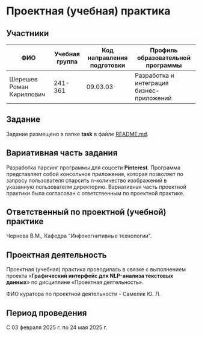 # Проектная (учебная) практика

## Участники

| ФИО | Учебная группа | Код направления подготовки | Профиль образовательной программы |
|-|-|-|-|
|Шерешев Роман Кириллович| 241-361| 09.03.03 |Разработка и интеграция бизнес-приложений|

## Задание

Задание размещено в папке **task** в файле [README.md](task/README.md).

## Вариативная часть задания
Разработка парсинг программы для соцсети **Pinterest**. Программа представляет собой консольное приложение, которая позволяет по запросу пользователя спарсить n-количество изображений в указанную пользователм директорию. Вариативная часть проектной практики была согласован с ответственным по проектной практике.
## Ответственный по проектной (учебной) практике

Чернова В.М., Кафедра "Инфокогнитивные технологии".

## Проектная деятельность

Проектная (учебная) практика проводилась в связке с выполнением проекта «**Графический интерфейс для NLP-анализа текстовых данных**» по дисциплине «Проектная деятельность».

ФИО куратора по проектной деятельности - Самелик Ю. Л.

## Период проведения

С 03 февраля 2025 г. по 24 мая 2025 г.